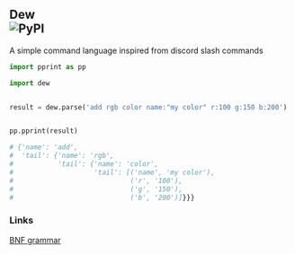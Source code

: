 
## Dew<br>![PyPI](https://img.shields.io/pypi/v/dew-py?label=version)


A simple command language inspired from discord slash commands

```py
import pprint as pp

import dew


result = dew.parse('add rgb color name:"my color" r:100 g:150 b:200')


pp.pprint(result)

# {'name': 'add',
#  'tail': {'name': 'rgb',
#           'tail': {'name': 'color',
#                    'tail': [('name', 'my color'),
#                             ('r', '100'),
#                             ('g', '150'),
#                             ('b', '200')]}}}
```

### Links

[BNF grammar](grammar.bnf)
